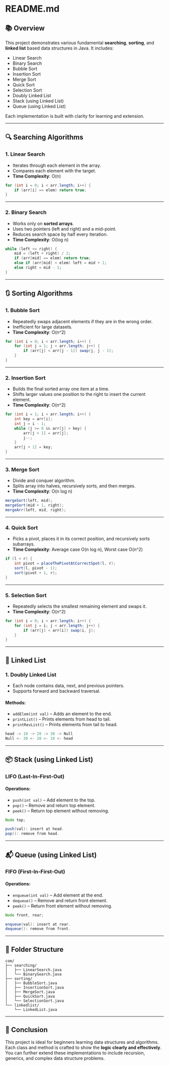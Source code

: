 # README.md

## 📚 Overview

This project demonstrates various fundamental **searching**, **sorting**, and **linked list** based data structures in Java. It includes:

- Linear Search
- Binary Search
- Bubble Sort
- Insertion Sort
- Merge Sort
- Quick Sort
- Selection Sort
- Doubly Linked List
- Stack (using Linked List)
- Queue (using Linked List)

Each implementation is built with clarity for learning and extension.

---

## 🔍 Searching Algorithms

### 1. **Linear Search**

- Iterates through each element in the array.
- Compares each element with the target.
- **Time Complexity**: O(n)

```java
for (int i = 0; i < arr.length; i++) {
    if (arr[i] == elem) return true;
}
```

---

### 2. **Binary Search**

- Works only on **sorted arrays**.
- Uses two pointers (left and right) and a mid-point.
- Reduces search space by half every iteration.
- **Time Complexity**: O(log n)

```java
while (left <= right) {
    mid = (left + right) / 2;
    if (arr[mid] == elem) return true;
    else if (arr[mid] < elem) left = mid + 1;
    else right = mid - 1;
}
```

---

## 🔃 Sorting Algorithms

### 1. **Bubble Sort**

- Repeatedly swaps adjacent elements if they are in the wrong order.
- Inefficient for large datasets.
- **Time Complexity**: O(n^2)

```java
for (int i = 0; i < arr.length; i++) {
    for (int j = 1; j < arr.length; j++) {
        if (arr[j] < arr[j - 1]) swap(j, j - 1);
    }
}
```

---

### 2. **Insertion Sort**

- Builds the final sorted array one item at a time.
- Shifts larger values one position to the right to insert the current element.
- **Time Complexity**: O(n^2)

```java
for (int i = 1; i < arr.length; i++) {
    int key = arr[i];
    int j = i - 1;
    while (j >= 0 && arr[j] > key) {
        arr[j + 1] = arr[j];
        j--;
    }
    arr[j + 1] = key;
}
```

---

### 3. **Merge Sort**

- Divide and conquer algorithm.
- Splits array into halves, recursively sorts, and then merges.
- **Time Complexity**: O(n log n)

```java
mergeSort(left, mid);
mergeSort(mid + 1, right);
mergeArr(left, mid, right);
```

---

### 4. **Quick Sort**

- Picks a pivot, places it in its correct position, and recursively sorts subarrays.
- **Time Complexity**: Average case O(n log n), Worst case O(n^2)

```java
if (l < r) {
    int pivot = placeThePivotAtCorrectSpot(l, r);
    sort(l, pivot - 1);
    sort(pivot + 1, r);
}
```

---

### 5. **Selection Sort**

- Repeatedly selects the smallest remaining element and swaps it.
- **Time Complexity**: O(n^2)

```java
for (int i = 0; i < arr.length; i++) {
    for (int j = i; j < arr.length; j++) {
        if (arr[j] < arr[i]) swap(i, j);
    }
}
```

---

## 🔗 Linked List

### 1. **Doubly Linked List**

- Each node contains data, next, and previous pointers.
- Supports forward and backward traversal.

#### Methods:

- `addElem(int val)` – Adds an element to the end.
- `printList()` – Prints elements from head to tail.
- `printRevList()` – Prints elements from tail to head.

```java
head -> 10 -> 20 -> 30 -> Null
Null <- 30 <- 20 <- 10 <- head
```

---

## 📦 Stack (using Linked List)

### LIFO (Last-In-First-Out)

#### Operations:

- `push(int val)` – Add element to the top.
- `pop()` – Remove and return top element.
- `peek()` – Return top element without removing.

```java
Node top;

push(val): insert at head.
pop(): remove from head.
```

---

## 📬 Queue (using Linked List)

### FIFO (First-In-First-Out)

#### Operations:

- `enqueue(int val)` – Add element at the end.
- `dequeue()` – Remove and return front element.
- `peek()` – Return front element without removing.

```java
Node front, rear;

enqueue(val): insert at rear.
dequeue(): remove from front.
```

---

## 📁 Folder Structure

```
com/
├── searching/
│   ├── LinearSearch.java
│   └── BinarySearch.java
├── sorting/
│   ├── BubbleSort.java
│   ├── InsertionSort.java
│   ├── MergeSort.java
│   ├── QuickSort.java
│   └── SelectionSort.java
└── linkedlist/
    └── LinkedList.java
```

---

## 🧠 Conclusion

This project is ideal for beginners learning data structures and algorithms. Each class and method is crafted to show the **logic clearly and effectively**. You can further extend these implementations to include recursion, generics, and complex data structure problems.

